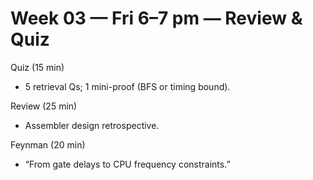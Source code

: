 # Week 03 — Fri 6–7 pm — Review & Quiz

Quiz (15 min)
- 5 retrieval Qs; 1 mini-proof (BFS or timing bound).

Review (25 min)
- Assembler design retrospective.

Feynman (20 min)
- “From gate delays to CPU frequency constraints.”